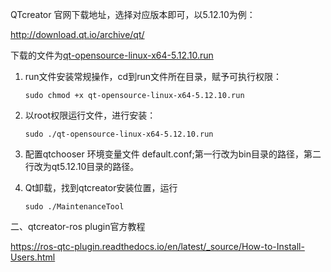 QTcreator 官网下载地址，选择对应版本即可，以5.12.10为例：

http://download.qt.io/archive/qt/

下载的文件为[qt-opensource-linux-x64-5.12.10.run](http://download.qt.io/archive/qt/5.12/5.12.10/qt-opensource-linux-x64-5.12.10.run)

1. run文件安装常规操作，cd到run文件所在目录，赋予可执行权限：

   ```
   sudo chmod +x qt-opensource-linux-x64-5.12.10.run
   ```

2. 以root权限运行文件，进行安装：

   ```
   sudo ./qt-opensource-linux-x64-5.12.10.run
   ```

3. 配置qtchooser 环境变量文件 default.conf;第一行改为bin目录的路径，第二行改为qt5.12.10目录的路径。

4. Qt卸载，找到qtcreator安装位置，运行

   ```
   sudo ./MaintenanceTool
   ```

二、qtcreator-ros plugin官方教程

https://ros-qtc-plugin.readthedocs.io/en/latest/_source/How-to-Install-Users.html

